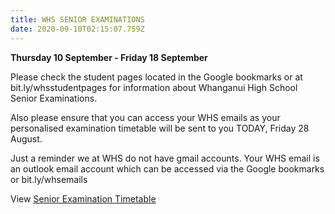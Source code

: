```yaml
---
title: WHS SENIOR EXAMINATIONS
date: 2020-09-10T02:15:07.759Z
---
```

**Thursday 10 September - Friday 18 September**

Please check the student pages located in the Google bookmarks or at bit.ly/whsstudentpages for information about Whanganui High School Senior Examinations.

Also please ensure that you can access your WHS emails as your personalised examination timetable will be sent to you TODAY, Friday 28 August.

Just a reminder we at WHS do not have gmail accounts. Your WHS email is an outlook email account which can be accessed via the Google bookmarks or bit.ly/whsemails

View [Senior Examination Timetable](https://res.cloudinary.com/whanganuihigh/image/upload/v1598832589/Events/2020_Exam_Requests_-_Overall.pdf)
